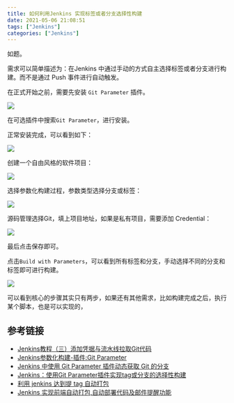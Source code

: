 ```yaml
---
title: 如何利用Jenkins 实现标签或者分支选择性构建
date: 2021-05-06 21:08:51
tags: ["Jenkins"]
categories: ["Jenkins"]
---
```


如题。

<!-- more -->

需求可以简单描述为：在Jenkins 中通过手动的方式自主选择标签或者分支进行构建。而不是通过 Push 事件进行自动触发。

在正式开始之前，需要先安装 `Git Parameter` 插件。

![](https://cdn.jsdelivr.net/gh/0xAiKang/CDN/blog/images/20210506205636.png)

在可选插件中搜索`Git Parameter`，进行安装。

正常安装完成，可以看到如下：

![](https://cdn.jsdelivr.net/gh/0xAiKang/CDN/blog/images/20210506205903.png)

创建一个自由风格的软件项目：

![](https://cdn.jsdelivr.net/gh/0xAiKang/CDN/blog/images/20210506205922.png)

选择参数化构建过程，参数类型选择分支或标签：

![](https://cdn.jsdelivr.net/gh/0xAiKang/CDN/blog/images/20210506210012.png)

源码管理选择Git，填上项目地址，如果是私有项目，需要添加 Credential：

![](https://cdn.jsdelivr.net/gh/0xAiKang/CDN/blog/images/20210506210049.png)

最后点击保存即可。

点击`Build with Parameters`，可以看到所有标签和分支，手动选择不同的分支和标签即可进行构建。

![](https://cdn.jsdelivr.net/gh/0xAiKang/CDN/blog/images/20210506210303.png)

可以看到核心的步骤其实只有两步，如果还有其他需求，比如构建完成之后，执行某个脚本，也是可以实现的，

## 参考链接
* [Jenkins教程（三）添加凭据与流水线拉取Git代码](https://www.huaweicloud.com/articles/0591d64c9060a6484280fe1d55d251dc.html)
* [Jenkins参数化构建-插件:Git Parameter](https://www.jianshu.com/p/927a1599f7a0)
* [Jenkins 中使用 Git Parameter 插件动态获取 Git 的分支](http://www.mydlq.club/article/45/)
* [Jenkins：使用Git Parameter插件实现tag或分支的选择性构建](https://www.cnblogs.com/zt007/p/9472524.html)
* [利用 jenkins 达到提 tag 自动打包](https://testerhome.com/articles/17383)
* [Jenkins 实现前端自动打包,自动部署代码及邮件提醒功能](https://www.cnblogs.com/tugenhua0707/p/11949644.html)
